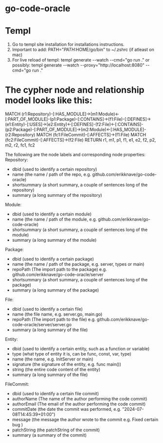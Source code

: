 # go-code-oracle

# Templ

1. Go to templ site installation for installations instructions.
2. Important to add: PATH="$PATH:$HOME/go/bin" to ~/.zshrc (if atleast on mac)
3. For live reload of templ:
templ generate --watch --cmd="go run ." or possibly: 
templ generate --watch --proxy="http://localhost:8080" --cmd="go run ."




# The cypher node and relationship model looks like this:
MATCH (r1:Repository)-[:HAS_MODULE]->(m1:Module)<-[:PART_OF_MODULE]-(p1:Package)-[:CONTAINS]->(f1:File)-[:DEFINES]->(e1:Entity)-[:USES]->(e2:Entity)<-[:DEFINES]-(f2:File)<-[:CONTAINS]-(p2:Package)-[:PART_OF_MODULE]->(m2:Module)<-[:HAS_MODULE]-(r2:Repository)
MATCH (fc1:FileCommit)-[:AFFECTS]->(f1:File)
MATCH (fc2:FileCommit)-[:AFFECTS]->(f2:File)
RETURN r1, m1, p1, f1, e1, e2, f2, p2, m2, r2, fc1, fc2

The following are the node labels and corresponding node properties:
Repository:
 - dbid  (used to identify a certain repository)
 - name (the name / path of the repo, e.g. github.com/erikknave/go-code-oracle)
 - shortsummary (a short summary, a couple of sentences long of the repository)
 - summary (a long summary of the repository)

Module:
 - dbid  (used to identify a certain module)
 - name (the name / path of the module, e.g. github.com/erikknave/go-code-oracle)
 - shortsummary (a short summary, a couple of sentences long of the module)
 - summary (a long summary of the module)

Package:
 - dbid  (used to identify a certain package)
 - name (the name / path of the package, e.g. server, types or main)
 - repoPath (The import path to the package) e.g. github.com/erikknave/go-code-oracle/server
 - shortsummary (a short summary, a couple of sentences long of the package)
 - summary (a long summary of the package)

File:
 - dbid  (used to identify a certain file)
 - name (the file name, e.g. server.go, main.go)
 - repoPath (The import path to the file) e.g. github.com/erikknave/go-code-oracle/server/server.go
 - summary (a long summary of the file)

 Entity:
 - dbid  (used to identify a certain entity, such as a function or variable)
 - type (what type of entity it is, can be func, const, var, type)
 - name (the name, e.g. InitServer or main)
 - signature (the signature of the entity, e.g. func main())
 - string (the entire code content of the entity)
 - summary (a long summary of the file)

  FileCommit:
 - dbid  (used to identify a certain file commit)
 - authorName (The name of the author performing the code commit)
 - authorEmail (The email of the author performing the code commit)
 - commitDate (the date the commit was performed, e.g. "2024-07-08T14:45:39+01:00")
 - message (the message the author wrote to the commit e.g. Fixed certain bug )
 - patchString (the patchString of the commit)
 - summary (a summary of the commit)

 



